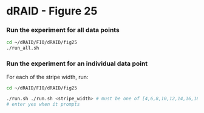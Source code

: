 # dRAID - Figure 25

### Run the experiment for all data points
```Bash
cd ~/dRAID/FIO/dRAID/fig25
./run_all.sh
```

### Run the experiment for an individual data point

For each of the stripe width, run:
```Bash
cd ~/dRAID/FIO/dRAID/fig25

./run.sh ./run.sh <stripe_width> # must be one of [4,6,8,10,12,14,16,18]
# enter yes when it prompts
```